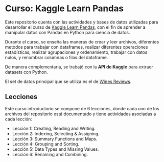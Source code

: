# Curso: Kaggle Learn Pandas

Este repositorio cuenta con las actividades y bases de datos utilizadas para desarrollar el curso de [Kaggle Learn Pandas](https://www.kaggle.com/learn/pandas), con el fin de aprender a manipular datos con Pandas en Python para ciencia de datos.

Durante el curso, se enseña las maneras de crear y leer archivos, diferentes metodos para trabajar con dataframes, realizar diferentes operaciones estadísticas, realizar agrupaciones y ordenamiento, trabajar con datos nulos, y renombrar columnas o filas del dataframe.

De manera complementaria, se trabajó con la **API de Kaggle** para extraer datasets con Python.

El set de datos principal que se utiliza es el de [Wines Reviews](https://www.kaggle.com/datasets/zynicide/wine-reviews).

## Lecciones

Este curso introductorio se compone de 6 lecciones, donde cada uno de los archivos del repositorio está documentado y tiene actividades asociadas a cada lección:
- Lección 1: Creating, Reading and Writing.
- Lección 2: Indexing, Selecting & Assigning.
- Lección 3: Summary Functions and Maps.
- Lección 4: Grouping and Sorting.
- Lección 5: Data Types and Missing Values.
- Lección 6: Renaming and Combining.